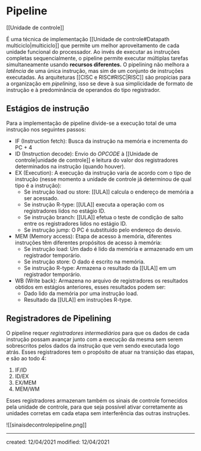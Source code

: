 # Pipeline
[[Unidade de controle]]

É uma técnica de implementação [[Unidade de controle#Datapath multiciclo|multiciclo]] que permite um melhor aproveitamento de cada unidade funcional do processador. Ao invés de executar as instruções completas sequencialmente, o pipeline permite executar múltiplas tarefas simultaneamente usando **recursos diferentes.**
O pipelining não melhora a *latência* de uma única instrução, mas sim de um conjunto de instruções executadas.
As arquiteturas [[CISC e RISC#RISC|RISC]] são propícias para a organização em *pipelining*, isso se deve à sua simplicidade de formato de instrução e à predominância de operandos do tipo registrador.

## Estágios de instrução
Para a implementação de pipeline divide-se a execução total de uma instrução nos seguintes passos:

- IF (Instruction fetch): Busca da instrução na memória e incrementa do PC + 4
- ID (Instruction decode): Envio do *OPCODE* à [[Unidade de controle|unidade de controle]] e leitura do valor dos registradores determinados na instrução (quando houver).
- EX (Execution): A execução da instrução varia de acordo com o tipo de instrução (nesse momento a unidade de controle já determinou de qual tipo é a instrução):
  - Se instrução load ou store: [[ULA]] calcula o endereço de memória a ser acessado.
  - Se instrução R-type: [[ULA]] executa a operação com os registradores lidos no estágio ID.
  - Se instrução branch: [[ULA]] efetua o teste de condição de salto entre os registradores lidos no estágio ID.
  - Se instrução jump: O PC é substituído pelo endereço do desvio.
- MEM (Memory access): Etapa de acesso à memória, diferentes instruções têm diferentes propósitos de acesso à memória:
  - Se instrução load: Um dado é lido da memória e armazenado em um registrador temporário.
  - Se instrução store: O dado é escrito na memória.
  - Se instrução R-type: Armazena o resultado da [[ULA]]  em um registrador temporário.
- WB (Write back): Armazena no arquivo de registradores os resultados obtidos em estágios anteriores, esses resultados podem ser:
  - Dado lido da memória por uma instrução load.
  - Resultado da [[ULA]] em instruções R-type.

## Registradores de Pipelining
O pipeline requer *registradores intermediários* para que os dados de cada instrução possam avançar junto com a execução da mesma sem serem sobrescritos pelos dados da instrução que vem sendo executada logo atrás. Esses registradores tem o propósito de atuar na transição das etapas, e são ao todo 4:

1. IF/ID
2. ID/EX
3. EX/MEM
4. MEM/WM

Esses registradores armazenam também os sinais de controle fornecidos pela unidade de controle, para que seja possível ativar corretamente as unidades corretas em cada etapa sem interferência das outras instruções.

![[sinaisdecontrolepipeline.png]]

---

created: 12/04/2021
modified: 12/04/2021
